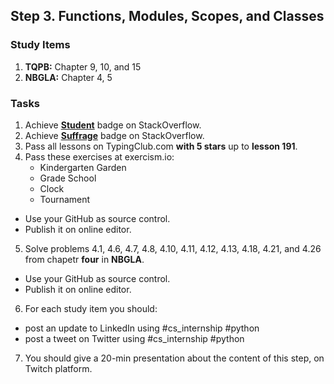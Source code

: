 ## Step 3. Functions, Modules, Scopes, and Classes

### Study Items
  1. **TQPB:** Chapter 9, 10, and 15
  2. **NBGLA:** Chapter 4, 5
### Tasks

  1. Achieve [**Student**](https://stackoverflow.com/help/badges/2/student) badge on StackOverflow.
  2. Achieve [**Suffrage**](https://stackoverflow.com/help/badges/804/suffrage) badge on StackOverflow.
  3. Pass all lessons on TypingClub.com **with 5 stars** up to **lesson 191**.
  4. Pass these exercises at exercism.io:
      - Kindergarten Garden
      - Grade School
      - Clock
      - Tournament
    
   - Use your GitHub as source control.
   - Publish it on online editor.
   
  5. Solve problems 4.1, 4.6, 4.7, 4.8, 4.10, 4.11, 4.12, 4.13, 4.18, 4.21, and 4.26 from chapetr **four** in **NBGLA**.
  
   - Use your GitHub as source control.
   - Publish it on online editor.
  6. For each study item you should:  
  
   - post an update to LinkedIn using #cs_internship #python  
   - post a tweet on Twitter using #cs_internship #python
     
  7. You should give a 20-min presentation about the content of this step, on Twitch platform.
